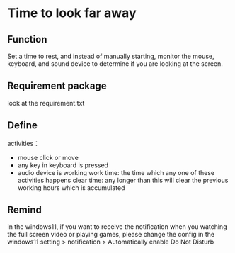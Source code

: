 # Time to look far away


## Function 
Set a time to rest, and instead of manually starting, monitor the mouse, keyboard, and sound device to determine if you are looking at the screen.

## Requirement package
look at the requirement.txt

## Define
activities：
- mouse click or move
- any key in keyboard is pressed
- audio device is working
work time: the time which any one of these activities happens
clear time: any longer than this will clear the previous working hours which is accumulated

## Remind
in the windows11, if you want to receive the notification when you watching the full screen video or playing games, please change the config in the windows11 setting > notification > Automatically enable Do Not Disturb
